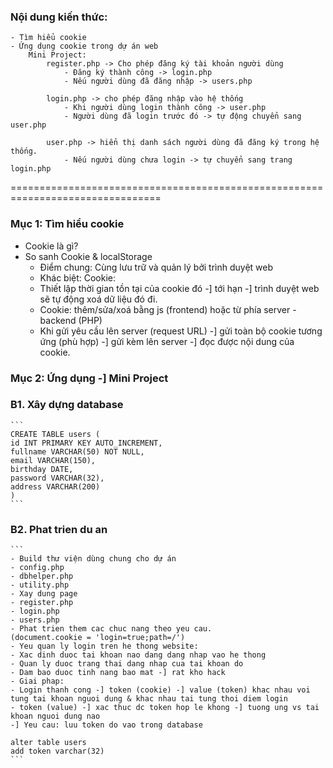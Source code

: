 ### Nội dung kiến thức:

    - Tìm hiểu cookie
    - Ứng dụng cookie trong dự án web
        Mini Project:
            register.php -> Cho phép đăng ký tài khoản người dùng
                - Đăng ký thành công -> login.php
                - Nếu người dùng đã đăng nhập -> users.php

            login.php -> cho phép đăng nhập vào hệ thống
                - Khi người dùng login thành công -> user.php
                - Người dùng đã login trước đó -> tự động chuyển sang user.php

            user.php -> hiển thị danh sách người dùng đã đăng ký trong hệ thống.
                - Nếu người dùng chưa login -> tự chuyển sang trang login.php

================================================================================

### Mục 1: Tìm hiểu cookie

- Cookie là gì?
- So sanh Cookie & localStorage
  - Điểm chung:
    Cùng lưu trữ và quản lý bởi trình duyệt web
  - Khác biệt:
    Cookie:
  - Thiết lập thời gian tồn tại của cookie đó -] tới hạn -] trình duyệt web sẽ tự động xoá dữ liệu đó đi.
  - Cookie: thêm/sửa/xoá bằng js (frontend) hoặc từ phía server - backend (PHP)
  - Khi gửi yêu cầu lên server (request URL) -] gửi toàn bộ cookie tương ứng (phù hợp) -] gửi kèm lên server -] đọc được nội dung của cookie.

### Mục 2: Ứng dụng -] Mini Project

### B1. Xây dựng database

    ```
    CREATE TABLE users (
    id INT PRIMARY KEY AUTO_INCREMENT,
    fullname VARCHAR(50) NOT NULL,
    email VARCHAR(150),
    birthday DATE,
    password VARCHAR(32),
    address VARCHAR(200)
    )
    ```

### B2. Phat trien du an

    ```
    - Build thư viện dùng chung cho dự án
    - config.php
    - dbhelper.php
    - utility.php
    - Xay dung page
    - register.php
    - login.php
    - users.php
    - Phat trien them cac chuc nang theo yeu cau.
    (document.cookie = 'login=true;path=/')
    - Yeu quan ly login tren he thong website:
    - Xac dinh duoc tai khoan nao dang dang nhap vao he thong
    - Quan ly duoc trang thai dang nhap cua tai khoan do
    - Dam bao duoc tinh nang bao mat -] rat kho hack
    - Giai phap:
    - Login thanh cong -] token (cookie) -] value (token) khac nhau voi tung tai khoan nguoi dung & khac nhau tai tung thoi diem login
    - token (value) -] xac thuc dc token hop le khong -] tuong ung vs tai khoan nguoi dung nao
    -] Yeu cau: luu token do vao trong database

    alter table users
    add token varchar(32)
    ```
